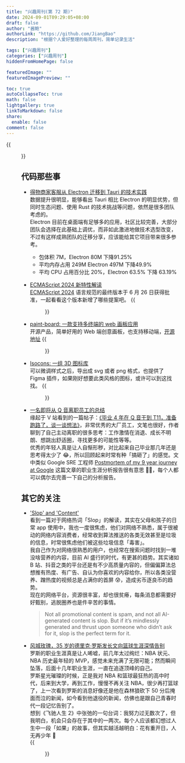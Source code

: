 ```yaml
---
title: "兴趣周刊(第 72 期)"
date: 2024-09-01T09:29:05+08:00
draft: false
author: "酱鲍"
authorLink: "https://github.com/JiangBao"
description: "根据个人爱好整理的每周周刊，简单记录生活"

tags: ["兴趣周刊"]
categories: ["兴趣周刊"]
hiddenFromHomePage: false

featuredImage: ""
featuredImagePreview: ""

toc: true
autoCollapseToc: true
math: false
lightgallery: true
linkToMarkdown: false
share:
  enable: false
comment: false
---
```


<!--more-->
{{<figure src="https://jiangbao-1258001083.cos.ap-shanghai.myqcloud.com/sunset20240914.jpg" title="夕阳时刻">}}

## 代码那些事
* [得物商家客服从 Electron 迁移到 Tauri 的技术实践](https://mp.weixin.qq.com/s/UxmJxU4-fv9GeRxl2fzOGw)  
数据提升很明显，能够看出 Tauri 相比 Electron 的明显优势，但同时生态问题、使用 Rust 的技术挑战等问题，依然是很多团队考虑的。  
Electron 目前在桌面端有足够多的应用，社区比较完善，大部分团队会选择在此基础上调优，而非如此激进地做技术选型改变，不过有这样成熟团队的迁移分享，应该能给其它项目带来很多参考。
  * 包体积 7M，Electron 80M 下降91.25%
  * 平均内存占用 249M Electron 497M 下降49.9%
  * 平均 CPU 占用百分比 20%，Electron 63.5% 下降 63.19%


* [ECMAScript 2024 新特性解读](https://mp.weixin.qq.com/s/sXQeojB36dAYuYsmS1clfA)  
[ECMAScript 2024](https://tc39.es/ecma262/2024/) 语言规范的最终版本于 6 月 26 日获得批准，一起看看这个版本新增了哪些提案吧。
{{<figure src="https://jiangbao-1258001083.cos.ap-shanghai.myqcloud.com/ecma2024.png">}}

* [paint-board: 一款支持多终端的 web 画板应用](https://songlh.top/paint-board/)  
开源产品，简单好用的 Web 端创意画板，也支持移动端，[开源地址](https://github.com/LHRUN/paint-board)
{{<figure src="https://jiangbao-1258001083.cos.ap-shanghai.myqcloud.com/paintboard.png">}}

* [Isocons: 一组 3D 图标库](https://www.isocons.app/)  
可以微调样式之后，导出成 svg 或者 png 格式，也提供了 Figma 插件，如果刚好想要此类风格的图标，或许可以到这找找。
{{<figure src="https://jiangbao-1258001083.cos.ap-shanghai.myqcloud.com/isocons.png">}}

* [一名即将从 Q 音离职员工的总结](https://blog.ursb.me/posts/2024-summer)  
缘起于 V 站看到的一篇帖子：[《毕业 4 年在 Q 音干到 T11，准备跑路了，谈一谈想法》](https://www.v2ex.com/t/1069344)，非常优秀的大厂员工，文笔也很好，作者聊到了自己主动离职的很多思考：工作激情在消退、成长不明朗、想跳出舒适圈，寻找更多的可能性等等。  
优秀的年轻人真是让人自惭形秽，对比起来自己毕业那几年还是思考得太少了 😂，所以回顾起来时常有种「搞砸了」的感觉。文中类似 Google SRE 工程师 [Postmortem of my 9 year journey at Google](https://www.tinystruggles.com/posts/google_postmortem/) 这篇文章的职业生涯分析报告很有意思 👍🏻，每个人都可以偶尔去完善一下自己的分析报告。

## 其它的关注
* ['Slop' and 'Content'](https://pxlnv.com/blog/slop-and-content/?ref=letters.geekplux.com)  
看到一篇对于网络热词「Slop」的解读，其实在父母和孩子的日常 app 使用中，我也一度很焦虑，他们对网络不熟悉，属于很被动的网络内容消费者，经常收到算法推送的各类无效甚至是垃圾的信息，时常很焦虑他们被这些垃圾信息「毒害」。  
我自己作为对网络很熟悉的用户，也经常在搜索问题时找到一堆没啥营养的内容，目前 AI 盛行的时代，有更甚的趋势。其实诸如 B 站、抖音之类的平台还是有不少高质量内容的，但偏偏算法总想推有热度、有广告、自认为你喜欢的内容给你，所以各类没营养、蹭热度的视频总是占满你的首屏 😰，造成劣币逐良币的趋势。  
现在的网络平台，资源很丰富，却也很贫瘠，每条消息都需要好好甄别，逃脱圈养也是件辛苦的事情。
  > Not all promotional content is spam, and not all AI-generated content is slop. But if it’s mindlessly generated and thrust upon someone who didn’t ask for it, slop is the perfect term for it. 

* [风城玫瑰，35 岁的德里克·罗斯发长文向篮球生涯深情告别](https://news.sina.com.cn/o/2024-09-26/doc-incqnvur1790621.shtml?cre=tianyi&mod=pcspth&loc=1&r=0&rfunc=22&tj=cxvertical_pc_spth&tr=12)  
罗斯的职业生涯真是让人唏嘘，前几年太过绚烂：NBA 状元、NBA 历史最年轻的 MVP，感觉未来充满了无限可能；然而瞬间坠落，后面十几年职业生涯，一直在追逐顶峰的自己。  
罗斯星光璀璨的时候，正是我对 NBA 和篮球最狂热的高中时代，后来到大学，再到工作，慢慢不再关注 NBA，很少再打篮球了，上一次看到罗斯的消息好像还是他在森林狼砍下 50 分后掩面而泣的新闻，如今看到他退役的新闻，仿佛也是跟自己青春时代一段记忆告别了。  
想到《飞驰人生 2》中张弛的一句台词：我努力过无数次了，但我明白，机会只会存在于其中的一两次。每个人应该都幻想过人生中一段「如果」的故事，但其实越活越明白：花有重开日，人无再少年 🌹  
{{<figure src="https://jiangbao-1258001083.cos.ap-shanghai.myqcloud.com/roseretire.jpg" width="500">}}
